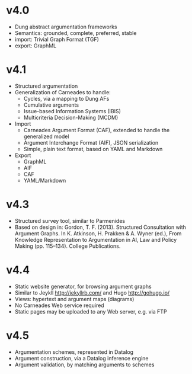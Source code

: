 
# v4.0

- Dung abstract argumentation frameworks
- Semantics: grounded, complete, preferred, stable
- import: Trivial Graph Format (TGF)
- export: GraphML

# v4.1

- Structured argumentation
- Generalization of Carneades to handle:
    * Cycles, via a mapping to Dung AFs
    * Cumulative arguments
    * Issue-based Information Systems (IBIS)
    * Multicriteria Decision-Making (MCDM)
- Import
    * Carneades Argument Format (CAF), extended to handle the generalized model
	* Argument Interchange Format (AIF), JSON serialization
	* Simple, plain text format, based on YAML and Markdown
- Export
    * GraphML
	* AIF
	* CAF
	* YAML/Markdown

# v4.3

- Structured survey tool, similar to Parmenides
- Based on design in: Gordon, T. F. (2013). Structured Consultation
  with Argument Graphs. In K. Atkinson, H. Prakken & A. Wyner (ed.),
  From Knowledge Representation to Argumentation in AI, Law and Policy
  Making (pp. 115–134). College Publications.

# v4.4

- Static website generator, for browsing argument graphs
- Similar to Jeykll <http://jekyllrb.com/> and Hugo <http://gohugo.io/>
- Views: hypertext and argument maps (diagrams)
- No Carneades Web service required
- Static pages may be uploaded to any Web server, e.g. via FTP

# v4.5

- Argumentation schemes, represented in Datalog
- Argument construction, via a Datalog inference engine
- Argument validation, by matching arguments to schemes

